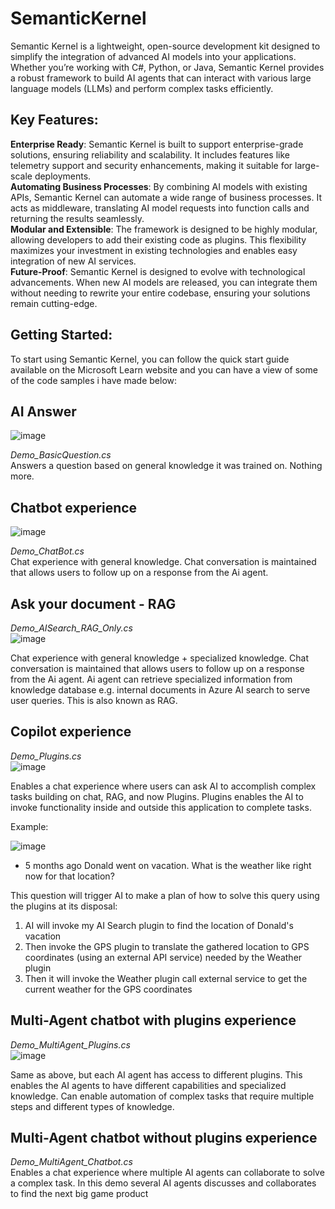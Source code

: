 # SemanticKernel
Semantic Kernel is a lightweight, open-source development kit designed to simplify the integration of advanced AI models into your applications. Whether you’re working with C#, Python, or Java, Semantic Kernel provides a robust framework to build AI agents that can interact with various large language models (LLMs) and perform complex tasks efficiently.

## Key Features:
**Enterprise Ready**: Semantic Kernel is built to support enterprise-grade solutions, ensuring reliability and scalability. It includes features like telemetry support and security enhancements, making it suitable for large-scale deployments.  
**Automating Business Processes**: By combining AI models with existing APIs, Semantic Kernel can automate a wide range of business processes. It acts as middleware, translating AI model requests into function calls and returning the results seamlessly.  
**Modular and Extensible**: The framework is designed to be highly modular, allowing developers to add their existing code as plugins. This flexibility maximizes your investment in existing technologies and enables easy integration of new AI services.  
**Future-Proof**: Semantic Kernel is designed to evolve with technological advancements. When new AI models are released, you can integrate them without needing to rewrite your entire codebase, ensuring your solutions remain cutting-edge.  

## Getting Started:
To start using Semantic Kernel, you can follow the quick start guide available on the Microsoft Learn website and you can have a view of some of the code samples i have made below:

## AI Answer
![image](https://github.com/7effrey89/SemanticKernelDemo/assets/30802073/94c1b4c8-e3af-49c9-bc59-4744c7b5a991)

*Demo_BasicQuestion.cs*  
Answers a question based on general knowledge it was trained on. Nothing more.

## Chatbot experience
![image](https://github.com/7effrey89/SemanticKernelDemo/assets/30802073/6a3f27ee-6a20-4cc6-81f2-2f51be3912aa)

*Demo_ChatBot.cs*  
Chat experience with general knowledge. Chat conversation is maintained that allows users to follow up on a response from the Ai agent.

## Ask your document - RAG
*Demo_AISearch_RAG_Only.cs*  
![image](https://github.com/7effrey89/SemanticKernelDemo/assets/30802073/797233a5-7220-4d97-8945-11c0d842d1d5)

Chat experience with general knowledge + specialized knowledge. 
Chat conversation is maintained that allows users to follow up on a response from the Ai agent.
Ai agent can retrieve specialized information from knowledge database e.g. internal documents in Azure AI search to serve user queries. This is also known as RAG.

## Copilot experience 
*Demo_Plugins.cs*  
![image](https://github.com/7effrey89/SemanticKernelDemo/assets/30802073/13e89860-8fb9-4f68-a9ac-d3e328030c0a)

Enables a chat experience where users can ask AI to accomplish complex tasks building on chat, RAG, and now Plugins.
Plugins enables the AI to invoke functionality inside and outside this application to complete tasks.

Example:

![image](https://github.com/7effrey89/SemanticKernelDemo/assets/30802073/920b9eca-6546-4045-990c-648afe9f3fa7)

* 5 months ago Donald went on vacation. What is the weather like right now for that location?

This question will trigger AI to make a plan of how to solve this query using the plugins at its disposal:
1) AI will invoke my AI Search plugin to find the location of Donald's vacation
2) Then invoke the GPS plugin to translate the gathered location to GPS coordinates (using an external API service) needed by the Weather plugin
3) Then it will invoke the Weather plugin call external service to get the current weather for the GPS coordinates

## Multi-Agent chatbot with plugins experience 
*Demo_MultiAgent_Plugins.cs*  
![image](https://github.com/7effrey89/SemanticKernelDemo/assets/30802073/6781a1d0-6ec9-44eb-b871-3803b93a25b3)

Same as above, but each AI agent has access to different plugins.
This enables the AI agents to have different capabilities and specialized knowledge.
Can enable automation of complex tasks that require multiple steps and different types of knowledge.

## Multi-Agent chatbot without plugins experience 
*Demo_MultiAgent_Chatbot.cs*  
Enables a chat experience where multiple AI agents can collaborate to solve a complex task.
In this demo several AI agents discusses and collaborates to find the next big game product
